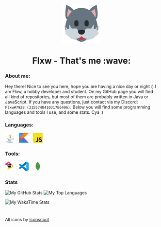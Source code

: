 <p align="center">
  <img width="128" height="128" src="https://github.com/zFlxw/zFlxw/blob/main/assets/mascot.png" alt="wolf mascot, I whish you could see it :(">  
</p>

<h1 align="center">Flxw - That's me :wave:</h1> 

### About me:
Hey there! Nice to see you here, hope you are having a nice day or night :) I am Flxw, a hobby developer and student. On my GitHub page you will find all kind of repositories, but most of them are probably written in Java or JavaScript. If you have any questions, just contact via my Discord: `Flxw#7928 (315574841031786496)`. Below you will find some programming languages and tools I use, and some stats. Cya :)

### Languages:
  [![Java](https://github.com/zFlxw/zFlxw/blob/main/assets/languages/java.png)](https://www.java.net)  [![Kotlin](https://github.com/zFlxw/zFlxw/blob/main/assets/languages/kotlin.png)](https://www.kotlinlang.org/)  [![JavaScript](https://github.com/zFlxw/zFlxw/blob/main/assets/languages/javascript.png)](https://www.javascript.com/)
  
### Tools:
  [![IntelliJ IDEA](https://github.com/zFlxw/zFlxw/blob/main/assets/tools/jetbrains.png)](https://www.jetbrains.com)  [![VSCode](https://github.com/zFlxw/zFlxw/blob/main/assets/tools/vscode.png)](https://code.visualstudio.com/)  [![MongoDB](https://github.com/zFlxw/zFlxw/blob/main/assets/tools/mongodb.png)](https://www.mongodb.com/)
  
### Stats
![My GitHub Stats](https://github-readme-stats.vercel.app/api?username=zFlxw&count_private=true&show_icons=true&theme=dracula)  ![My Top Languages](https://github-readme-stats.vercel.app/api/top-langs/?username=zFlxw&layout=compact&theme=darcula)

![My WakaTime Stats](https://github-readme-stats.vercel.app/api/wakatime?username=zFlxw&layout=compact&theme=darcula)

<h1></h1>
<p>All icons by <a href="https://iconscout.com/icons/" target="_blank">Iconscout</a></p>
